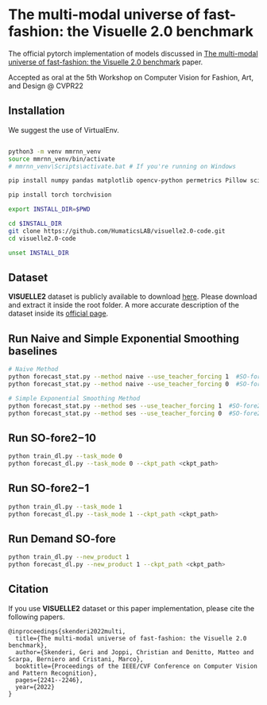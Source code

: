 # The multi-modal universe of fast-fashion: the Visuelle 2.0 benchmark

The official pytorch implementation of models discussed in [The multi-modal universe of fast-fashion: the Visuelle 2.0 benchmark](https://arxiv.org/abs/2204.06972v1)
paper.

Accepted as oral at the 5th Workshop on Computer Vision for Fashion, Art, and Design @ CVPR22

## Installation

We suggest the use of VirtualEnv.

```bash

python3 -m venv mmrnn_venv
source mmrnn_venv/bin/activate
# mmrnn_venv\Scripts\activate.bat # If you're running on Windows

pip install numpy pandas matplotlib opencv-python permetrics Pillow scikit-image scikit-learn scipy tqdm transformers fairseq wandb

pip install torch torchvision

export INSTALL_DIR=$PWD

cd $INSTALL_DIR
git clone https://github.com/HumaticsLAB/visuelle2.0-code.git
cd visuelle2.0-code

unset INSTALL_DIR
```
## Dataset

**VISUELLE2** dataset is publicly available to download [here](https://forms.gle/8Sk431AsEgCot9Kv5). Please download and extract it inside the root folder. A more accurate description of the dataset inside its [official page](https://humaticslab.github.io/forecasting/visuelle).  

## Run Naive and Simple Exponential Smoothing baselines

```bash
# Naive Method
python forecast_stat.py --method naive --use_teacher_forcing 1  #SO-fore2−1
python forecast_stat.py --method naive --use_teacher_forcing 0  #SO-fore2−10

# Simple Exponential Smoothing Method
python forecast_stat.py --method ses --use_teacher_forcing 1  #SO-fore2−1
python forecast_stat.py --method ses --use_teacher_forcing 0  #SO-fore2−10
```
## Run SO-fore2−10

```bash
python train_dl.py --task_mode 0
python forecast_dl.py --task_mode 0 --ckpt_path <ckpt_path>
```
## Run SO-fore2−1
```bash
python train_dl.py --task_mode 1
python forecast_dl.py --task_mode 1 --ckpt_path <ckpt_path>
```
## Run Demand SO-fore
```bash
python train_dl.py --new_product 1
python forecast_dl.py --new_product 1 --ckpt_path <ckpt_path>
```

## Citation
If you use **VISUELLE2** dataset or this paper implementation, please cite the following papers.

```
@inproceedings{skenderi2022multi,
  title={The multi-modal universe of fast-fashion: the Visuelle 2.0 benchmark},
  author={Skenderi, Geri and Joppi, Christian and Denitto, Matteo and Scarpa, Berniero and Cristani, Marco},
  booktitle={Proceedings of the IEEE/CVF Conference on Computer Vision and Pattern Recognition},
  pages={2241--2246},
  year={2022}
}
```
